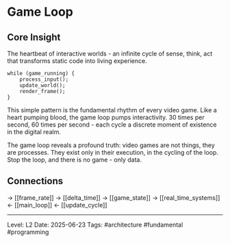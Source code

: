 # Game Loop

## Core Insight
The heartbeat of interactive worlds - an infinite cycle of sense, think, act that transforms static code into living experience.

```
while (game_running) {
    process_input();
    update_world();
    render_frame();
}
```

This simple pattern is the fundamental rhythm of every video game. Like a heart pumping blood, the game loop pumps interactivity. 30 times per second, 60 times per second - each cycle a discrete moment of existence in the digital realm.

The game loop reveals a profound truth: video games are not things, they are processes. They exist only in their execution, in the cycling of the loop. Stop the loop, and there is no game - only data.

## Connections
→ [[frame_rate]]
→ [[delta_time]]
→ [[game_state]]
→ [[real_time_systems]]
← [[main_loop]]
← [[update_cycle]]

---
Level: L2
Date: 2025-06-23
Tags: #architecture #fundamental #programming